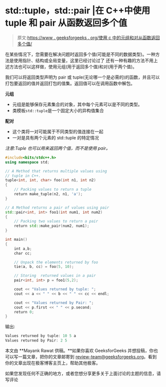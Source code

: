 # std::tuple，std::pair |在 C++中使用 tuple 和 pair 从函数返回多个值

> 原文:[https://www . geeksforgeeks . org/使用 c 中的元组和对从函数返回多个值/](https://www.geeksforgeeks.org/returning-multiple-values-from-a-function-using-tuple-and-pair-in-c/)

在某些情况下，您需要在解决问题时返回多个值(可能是不同的数据类型)。一种方法是使用指针、结构或全局变量，这里已经讨论过了
还有一种有趣的方法不用上述方法也可以这样做，使用元组(用于返回多个值)和对(用于两个值)。

我们可以将返回类型声明为 pair 或 tuple(无论哪一个是必需的)的函数，并且可以打包要返回的值并返回打包的值集。返回值可以在调用函数中解包。

**元组**

*   元组是能够保存元素集合的对象，其中每个元素可以是不同的类型。
*   类模板`std::tuple`是一个固定大小的异构值集合

**配对**

*   这个类将一对可能属于不同类型的值连接在一起
*   一对是具有两个元素的 std::tuple 的特定情况

*注意:Tuple 也可以用来返回两个值，而不是使用 pair。*

```cpp
#include<bits/stdc++.h>
using namespace std;

// A Method that returns multiple values using
// tuple in C++.
tuple<int, int, char> foo(int n1, int n2)
{
    // Packing values to return a tuple
    return make_tuple(n2, n1, 'a');             
}

// A Method returns a pair of values using pair
std::pair<int, int> foo1(int num1, int num2)
{
    // Packing two values to return a pair 
    return std::make_pair(num2, num1);            
}

int main()
{
    int a,b;
    char cc;

    // Unpack the elements returned by foo
    tie(a, b, cc) = foo(5, 10);      

    // Storing  returned values in a pair 
    pair<int, int> p = foo1(5,2);  

    cout << "Values returned by tuple: ";
    cout << a << " " << b << " " << cc << endl;

    cout << "Values returned by Pair: ";
    cout << p.first << " " << p.second;
    return 0;
}
```

输出:

```cpp
Values returned by tuple: 10 5 a
Values returned by Pair: 2 5

```

本文由 **Mayank Rawat 供稿。**如果你喜欢 GeeksforGeeks 并想投稿，你也可以写一篇文章，把你的文章邮寄到 review-team@geeksforgeeks.org。看到你的文章出现在极客博客主页上，帮助其他极客。

如果您发现任何不正确的地方，或者您想分享更多关于上面讨论的主题的信息，请写评论